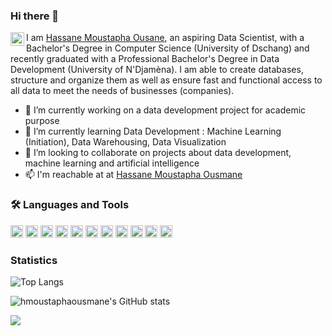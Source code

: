 ### Hi there 👋
<a href="https://www.linkedin.com/in/hassane-moustapha-ousmane-6b9549228/">
  <img align="left" alt="Hassane Moustapha Ousmane | LinkedIn" width="22px" src="https://cdn-icons-png.flaticon.com/512/174/174857.png" />
</a>
<!--src="https://cdn.jsdelivr.net/npm/simple-icons@3.13.0/icons/linkedin.svg" /> -->

<!--
Je suis [Hassane Moustapha Ousane](https://hmoustaphaousmane.github.io), un aspirant Data Scientist, nantis d'un Licence en Informatique Fondamentale et bintôt diplômé d'une Licence professionnelle et d'une Certification [Simplon](https://simplonline.co/) en Data Development à la Faculté des Sciences Exactes et Appliquées de l'Université de N'Djamèna. Je suis capable de créer des bases de données, les structurer, les organiser ainsi que garantir un accès rapide et fonctionnel à toutes les données afin de répondre aux besoins des entreprises.
-->

I am [Hassane Moustapha Ousane](https://hmoustaphaousmane.github.io), an aspiring Data Scientist, with a Bachelor's Degree in Computer Science (University of Dschang) and recently graduated with a Professional Bachelor's Degree in Data Development (University of N'Djamèna). I am able to create databases, structure and organize them as well as ensure fast and functional access to all data to meet the needs of businesses (companies).

- 🔭 I’m currently working on a data development project for academic purpose
- 🌱 I’m currently learning Data Development : Machine Learning (Initiation), Data Warehousing, Data Visualization
- 👯 I’m looking to collaborate on projects about data development, machine learning and artificial intelligence
- 📫 I'm reachable at at [Hassane Moustapha Ousmane](https://www.linkedin.com/in/hassane-moustapha-ousmane-6b9549228/)

### 🛠 Languages and Tools
<code><img height="20" src="https://cdn-icons-png.flaticon.com/512/5968/5968350.png"></code>
<code><img height="20" src="https://www.svgrepo.com/show/353657/django-icon.svg"></code>
<code><img height="20" src="https://github.com/hmoustaphaousmane/hmoustaphaousmane/assets/66555033/aac326d3-35f9-477e-9f1a-6377edb68cfd"></code>
<code><img height="20" src="https://git-scm.com/images/logos/downloads/Git-Icon-1788C.png"></code>
<code><img height="20" src="https://cdn-icons-png.flaticon.com/512/25/25231.png"></code>
<code><img height="20" src="https://cdn-icons-png.flaticon.com/512/5968/5968313.png"></code>
<code><img height="20" src="https://cdn-icons-png.flaticon.com/512/6124/6124995.png"></code>
<code><img height="20" src="https://cdn-icons-png.flaticon.com/512/5969/5969282.png"></code>
<code><img height="20" src="https://cdn.iconscout.com/icon/free/png-256/free-symfony-282493.png?f=webp&w=256"></code>
<code><img height="20" src="https://static-00.iconduck.com/assets.00/flutter-icon-512x512-k9y8x41t.png"></code>
<code><img height="20" src="https://www.svgrepo.com/show/303206/javascript-logo.svg"></code>
<!-- <code><img height="20" src="https://cdn-icons-png.flaticon.com/512/5968/5968282.png"></code> -->
<!-- <code><img height="20" src=""></code> -->
<!-- <code><img height="20" src="https://cdn.iconscout.com/icon/free/png-256/free-ruby-226055.png"></code> -->


### Statistics
<!-- ![hmoustaphaousmane's github stats](https://github-readme-stats.vercel.app/api?username=hmoustaphaousmane&show_icons=true&theme=tokyonight) -->
![Top Langs](https://github-readme-stats.vercel.app/api/top-langs/?username=hmoustaphaousmane&layout=compact)

<!-- 
<picture>
    <source media="(prefers-color-scheme: dark)" srcset="https://github-readme-stats.vercel.app/api?username=hmoustaphaousmane&theme=radical" />
    <img src="https://github-readme-stats.vercel.app/api?username=hmoustaphaousmane&theme=default" />
</picture>
-->
![hmoustaphaousmane's GitHub stats](https://github-readme-stats.vercel.app/api?username=hmoustaphaousmane&show_icons=true&theme=radical)

<!--
[![GitHub Streak](https://github-readme-streak-stats.herokuapp.com?user=hmoustaphaousmane&theme=radical)](https://git.io/streak-stats)
<a href="https://git.io/streak-stats"><img src="https://github-readme-streak-stats.herokuapp.com?user=hmoustaphaousmane&theme=radical" alt="GitHub Streak" /></a>
-->
<picture>
    <source media="(prefers-color-scheme: dark)" srcset="https://streak-stats.demolab.com?user=hmoustaphaousmane&theme=radical" />
    <img src="https://streak-stats.demolab.com?user=hmoustaphaousmane&theme=default" />
</picture>

<!--
**hmoustaphaousmane/hmoustaphaousmane** is a ✨ _special_ ✨ repository because its `README.md` (this file) appears on your GitHub profile.

Here are some ideas to get you started:

- 🔭 I’m currently working on ...
- 🌱 I’m currently learning ...
- 👯 I’m looking to collaborate on ...
- 🤔 I’m looking for help with ...
- 💬 Ask me about ...
- 📫 How to reach me: ...
- 😄 Pronouns: ...
- ⚡ Fun fact: ...
-->
